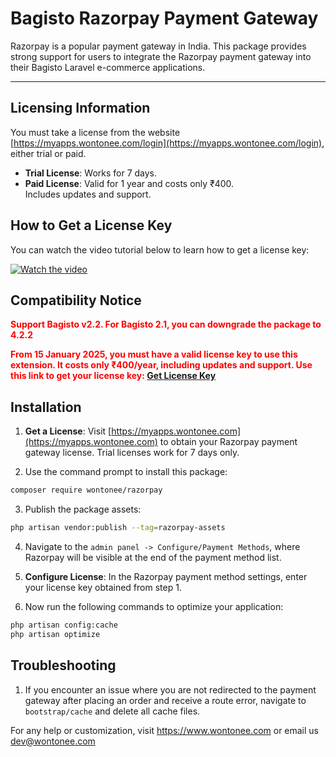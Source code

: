 # Bagisto Razorpay Payment Gateway
Razorpay is a popular payment gateway in India. This package provides strong support for users to integrate the Razorpay payment gateway into their Bagisto Laravel e-commerce applications.

---

## Licensing Information

You must take a license from the website [https://myapps.wontonee.com/login](https://myapps.wontonee.com/login), either trial or paid.

- **Trial License**: Works for 7 days.
- **Paid License**: Valid for 1 year and costs only ₹400.  
  Includes updates and support.

## How to Get a License Key

You can watch the video tutorial below to learn how to get a license key:

[![Watch the video](https://img.youtube.com/vi/E4NTZ4TyM5M/0.jpg)](https://youtu.be/E4NTZ4TyM5M?si=uIUXfeaj0ttH7VhC)


## Compatibility Notice
**<span style="color:red;">Support Bagisto v2.2. For Bagisto 2.1, you can downgrade the package to 4.2.2</span>**

**<span style="color:red;">From 15 January 2025, you must have a valid license key to use this extension. It costs only ₹400/year, including updates and support. Use this link to get your license key: [Get License Key](https://pages.razorpay.com/pl_PcXc750AtzmCEE/view)</span>**

## Installation

1. **Get a License**: Visit [https://myapps.wontonee.com](https://myapps.wontonee.com) to obtain your Razorpay payment gateway license. Trial licenses work for 7 days only.

2. Use the command prompt to install this package:
```sh
composer require wontonee/razorpay
```

3. Publish the package assets:
```sh
php artisan vendor:publish --tag=razorpay-assets
```

4. Navigate to the `admin panel -> Configure/Payment Methods`, where Razorpay will be visible at the end of the payment method list.

5. **Configure License**: In the Razorpay payment method settings, enter your license key obtained from step 1.

6. Now run the following commands to optimize your application:
```sh
php artisan config:cache
php artisan optimize
```

## Troubleshooting

1. If you encounter an issue where you are not redirected to the payment gateway after placing an order and receive a route error, navigate to `bootstrap/cache` and delete all cache files.


For any help or customization, visit <https://www.wontonee.com> or email us <dev@wontonee.com>
